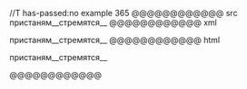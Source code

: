 //T has-passed:no
example 365
@@@@@@@@@@@@ src
пристаням__стремятся__
@@@@@@@@@@@@ xml
<?xml version="1.0" encoding="UTF-8"?>
<!DOCTYPE document SYSTEM "CommonMark.dtd">
<document xmlns="http://commonmark.org/xml/1.0">
  <paragraph>
    <text>пристаням__стремятся__</text>
  </paragraph>
</document>
@@@@@@@@@@@@ html
<p>пристаням__стремятся__</p>
@@@@@@@@@@@@
